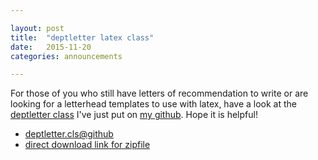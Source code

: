 ```yaml
---

layout: post
title:  "deptletter latex class"
date:   2015-11-20
categories: announcements 

---
```


For those of you who still have letters of recommendation to write or are
looking for a letterhead templates to use with latex, have a look at the
[deptletter class](https://github.com/dkrashen/deptletter) I've just put on
[my github](http://github.com/dkrashen/). Hope it is helpful!

  - [deptletter.cls@github](https://github.com/dkrashen/deptletter)
  - [direct download link for
    zipfile](https://github.com/dkrashen/deptletter/archive/master.zip)


